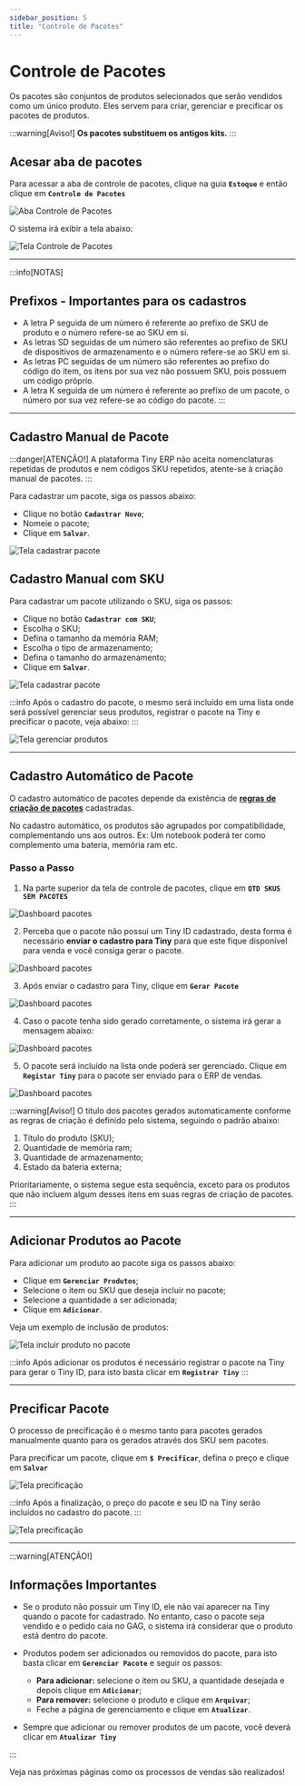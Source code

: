 ```yaml
---
sidebar_position: 5
title: "Controle de Pacotes"
---
```


# Controle de Pacotes

Os pacotes são conjuntos de produtos selecionados que serão vendidos como um único produto. Eles servem para criar, gerenciar e precificar os pacotes de produtos.

:::warning[Aviso!]
**Os pacotes substituem os antigos kits.**
:::

## Acesar aba de pacotes

Para acessar a aba de controle de pacotes, clique na guia **`Estoque`** e então clique em **`Controle de Pacotes`**

![Aba Controle de Pacotes](/img/images/pacotes.png)

O sistema irá exibir a tela abaixo:

![Tela Controle de Pacotes](/img/images/tela_controle_pacotes.png)

---

:::info[NOTAS]

## Prefixos - Importantes para os cadastros

- A letra P seguida de um número é referente ao prefixo de SKU de produto e o número refere-se ao SKU em si.
- As letras SD seguidas de um número são referentes ao prefixo de SKU de dispositivos de armazenamento e o número refere-se ao SKU em si.
- As letras PC seguidas de um número são referentes ao prefixo do código do item, os itens por sua vez não possuem SKU, pois possuem um código próprio.
- A letra K seguida de um número é referente ao prefixo de um pacote, o número por sua vez refere-se ao código do pacote.
  :::

---

## Cadastro Manual de Pacote

:::danger[ATENÇÃO!]
A plataforma Tiny ERP não aceita nomenclaturas repetidas de produtos e nem códigos SKU repetidos, atente-se à criação manual de pacotes.
:::

Para cadastrar um pacote, siga os passos abaixo:

- Clique no botão **`Cadastrar Novo`**;
- Nomeie o pacote;
- Clique em **`Salvar`**.

![Tela cadastrar pacote](/img/images/cadastrar_pacote.png)

## Cadastro Manual com SKU

Para cadastrar um pacote utilizando o SKU, siga os passos:

- Clique no botão **`Cadastrar com SKU`**;
- Escolha o SKU;
- Defina o tamanho da memória RAM;
- Escolha o tipo de armazenamento;
- Defina o tamanho do armazenamento;
- Clique em **`Salvar`**.

![Tela cadastrar pacote](/img/images/cadastrar_com_sku.png)

:::info
Após o cadastro do pacote, o mesmo será incluído em uma lista onde será possível gerenciar seus produtos, registrar o pacote na Tiny e precificar o pacote, veja abaixo:
:::

![Tela gerenciar produtos](/img/images/cadastro_pacote_manual.png)

---

## Cadastro Automático de Pacote

O cadastro automático de pacotes depende da existência de **[regras de criação de pacotes](docs\settings\stock.md)** cadastradas.

No cadastro automático, os produtos são agrupados por compatibilidade, complementando uns aos outros. Ex: Um notebook poderá ter como complemento uma bateria, memória ram etc.

### Passo a Passo

1. Na parte superior da tela de controle de pacotes, clique em **`QTD SKUS SEM PACOTES`**

![Dashboard pacotes](/img/images/dash_pacotes.png)

2. Perceba que o pacote não possui um Tiny ID cadastrado, desta forma é necessário **enviar o cadastro para Tiny** para que este fique disponível para venda e você consiga gerar o pacote.

![Dashboard pacotes](/img/images/tiny_id.png)

3. Após enviar o cadastro para Tiny, clique em **`Gerar Pacote`**

![Dashboard pacotes](/img/images/cadastro_automatico_pacote.png)

4. Caso o pacote tenha sido gerado corretamente, o sistema irá gerar a mensagem abaixo:

![Dashboard pacotes](/img/images/pacote_criado.png)

5. O pacote será incluído na lista onde poderá ser gerenciado. Clique em **`Registar Tiny`** para o pacote ser enviado para o ERP de vendas.

![Dashboard pacotes](/img/images/registrar_tiny.png)

:::warning[Aviso!]
O título dos pacotes gerados automaticamente conforme as regras de criação é definido pelo sistema, seguindo o padrão abaixo:

1. Título do produto (SKU);
2. Quantidade de memória ram;
3. Quantidade de armazenamento;
4. Estado da bateria externa;

Prioritariamente, o sistema segue esta sequência, exceto para os produtos que não incluem algum desses itens em suas regras de criação de pacotes.
:::

---

## Adicionar Produtos ao Pacote

Para adicionar um produto ao pacote siga os passos abaixo:

- Clique em **`Gerenciar Produtos`**;
- Selecione o item ou SKU que deseja incluir no pacote;
- Selecione a quantidade a ser adicionada;
- Clique em **`Adicionar`**.

Veja um exemplo de inclusão de produtos:

![Tela incluir produto no pacote](/img/images/cadastro_manual_produtos.png)

:::info
Após adicionar os produtos é necessário registrar o pacote na Tiny para gerar o Tiny ID, para isto basta clicar em **`Registrar Tiny`**
:::

---

## Precificar Pacote

O processo de precificação é o mesmo tanto para pacotes gerados manualmente quanto para os gerados através dos SKU sem pacotes.

Para precificar um pacote, clique em **`$ Precificar`**, defina o preço e clique em **`Salvar`**

![Tela precificação](/img/images/preco_pct_manual.png)

:::info
Após a finalização, o preço do pacote e seu ID na Tiny serão incluídos no cadastro do pacote.
:::

![Tela precificação](/img/images/lista_preco_manual.png)

---

:::warning[ATENÇÃO!]

## Informações Importantes

- Se o produto não possuir um Tiny ID, ele não vai aparecer na Tiny quando o pacote for cadastrado. No entanto, caso o pacote seja vendido e o pedido caia no GAG, o sistema irá considerar que o produto está dentro do pacote.

- Produtos podem ser adicionados ou removidos do pacote, para isto basta clicar em **`Gerenciar Pacote`** e seguir os passos:

  - **Para adicionar:** selecione o item ou SKU, a quantidade desejada e depois clique em **`Adicionar`**;
  - **Para remover:** selecione o produto e clique em **`Arquivar`**;
  - Feche a página de gerenciamento e clique em **`Atualizar`**.

- Sempre que adicionar ou remover produtos de um pacote, você deverá clicar em **`Atualizar Tiny`**

:::

Veja nas próximas páginas como os processos de vendas são realizados!
